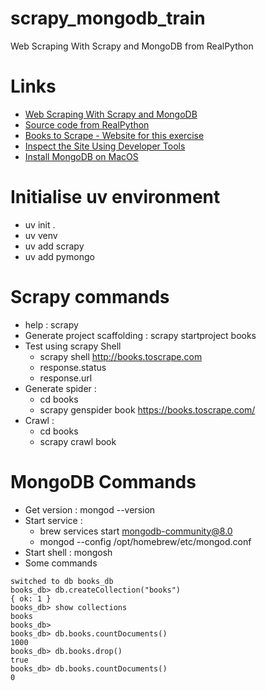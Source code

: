 # scrapy_mongodb_train
Web Scraping With Scrapy and MongoDB from RealPython

# Links
- [Web Scraping With Scrapy and MongoDB](https://realpython.com/web-scraping-with-scrapy-and-mongodb/?utm_source=notification_summary&utm_medium=email&utm_campaign=2024-08-29)
- [Source code from RealPython](https://github.com/realpython/materials/tree/master/web-scraping-with-scrapy-and-mongodb/)
- [Books to Scrape - Website for this exercise](https://books.toscrape.com)
- [Inspect the Site Using Developer Tools](https://realpython.com/beautiful-soup-web-scraper-python/#inspect-the-site-using-developer-tools)
- [Install MongoDB on MacOS](https://www.mongodb.com/docs/manual/tutorial/install-mongodb-on-os-x/)

# Initialise uv environment
- uv init .
- uv venv
- uv add scrapy
- uv add pymongo

# Scrapy commands
- help : scrapy
- Generate project scaffolding : scrapy startproject books
- Test using scrapy Shell
    - scrapy shell http://books.toscrape.com
    - response.status
    - response.url
- Generate spider : 
    - cd books
    - scrapy genspider book https://books.toscrape.com/
- Crawl :
    - cd books
    - scrapy crawl book

# MongoDB Commands
- Get version : mongod --version
- Start service : 
    - brew services start mongodb-community@8.0
    - mongod --config /opt/homebrew/etc/mongod.conf
- Start shell : mongosh
- Some commands
``` test> use books_db
switched to db books_db
books_db> db.createCollection("books")
{ ok: 1 }
books_db> show collections
books
books_db>
books_db> db.books.countDocuments()
1000
books_db> db.books.drop()
true
books_db> db.books.countDocuments()
0
```